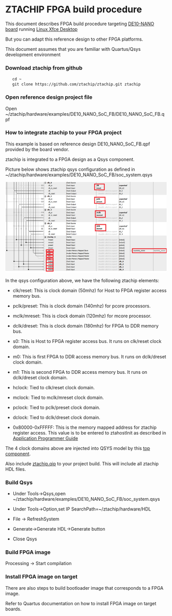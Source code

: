 # ZTACHIP FPGA build procedure

This document describes FPGA build procedure targeting [DE10-NANO board](https://www.terasic.com.tw/cgi-bin/page/archive.pl?Language=English&CategoryNo=165&No=1046) running [Linux Xfce Desktop](https://www.terasic.com.tw/cgi-bin/page/archive.pl?Language=English&CategoryNo=165&No=1046&PartNo=4)

But you can adapt this reference design to other FPGA platforms.

This document assumes that you are familiar with Quartus/Qsys development environment

### Download ztachip from github

```
   cd ~
   git clone https://github.com/ztachip/ztachip.git ztachip
```

### Open reference design project file

Open ~/ztachip/hardware/examples/DE10_NANO_SoC_FB/DE10_NANO_SoC_FB.qpf

### How to integrate ztachip to your FPGA project 

This example is based on reference design DE10_NANO_SoC_FB.qpf provided by the board vendor.

ztachip is integrated to a FPGA design as a Qsys component. 

Picture below shows ztachip qsys configuration as defined in ~/ztachip/hardware/examples/DE10_NANO_SoC_FB/soc_system.qsys

![ztachip qsys](images/ztachip_qsys.png)

In the qsys configuration above, we have the following ztachip elements:

   - clk/reset: This is clock domain (50mhz) for Host to FPGA register access memory bus.

   - pclk/preset: This is clock domain (140mhz) for pcore processors.

   - mclk/mreset: This is clock domain (120mhz) for mcore processor.

   - dclk/dreset: This is clock domain (180mhz) for FPGA to DDR memory bus.

   - s0: This is Host to FPGA register access bus. It runs on clk/reset clock domain.

   - m0: This is first FPGA to DDR access memory bus. It runs on dclk/dreset clock domain.

   - m1: This is second FPGA to DDR access memory bus. It runs on dclk/dreset clock domain.

   - hclock: Tied to clk/reset clock domain.

   - mclock: Tied to mclk/mreset clock domain.

   - pclock: Tied to pclk/preset clock domain.

   - dclock: Tied to dclk/dreset clock domain.

   - 0x80000-0xFFFFF: This is the memory mapped address for ztachip register access. This value is to be entered to ztahostInit as described in [Application Programmer Guide](https://github.com/ztachip/ztachip/blob/master/Documentation/app_programmer_guide.md)

The 4 clock domains above are injected into QSYS model by this [top component](https://github.com/ztachip/ztachip/blob/master/hardware/examples/DE10_NANO_SoC_FB/DE10_NANO_SOC_FB.v).

Also include [ztachip.qip](https://github.com/ztachip/ztachip/blob/master/hardware/HDL/ztachip.qip) to your project build. This will include all ztachip HDL files.


### Build Qsys 

- Under Tools->Qsys,open ~/ztachip/hardware/examples/DE10_NANO_SoC_FB/soc_system.qsys

- Under Tools->Option,set IP SearchPath=~/ztachip/hardware/HDL

- File -> RefreshSystem

- Generate->Generate HDL->Generate button

- Close Qsys

### Build FPGA image

Processing -> Start compilation

### Install FPGA image on target

There are also steps to build bootloader image that corresponds to a FPGA image.

Refer to Quartus documentation on how to install FPGA image on target boards.
 


